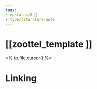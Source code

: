 ```yaml
---
tags: 
- epstatus/0-🌰
- type/literature-note
---
```

# [[zoottel_template ]]

<% tp.file.cursor() %>

# Linking


